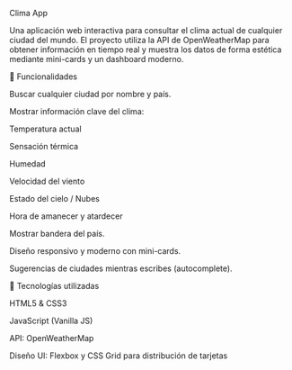 Clima App

Una aplicación web interactiva para consultar el clima actual de cualquier ciudad del mundo. El proyecto utiliza la API de OpenWeatherMap para obtener información en tiempo real y muestra los datos de forma estética mediante mini-cards y un dashboard moderno.

🔹 Funcionalidades

Buscar cualquier ciudad por nombre y país.

Mostrar información clave del clima:

Temperatura actual 

Sensación térmica

Humedad

Velocidad del viento 

Estado del cielo / Nubes

Hora de amanecer y atardecer 

Mostrar bandera del país.

Diseño responsivo y moderno con mini-cards.

Sugerencias de ciudades mientras escribes (autocomplete).

🔹 Tecnologías utilizadas

HTML5 & CSS3

JavaScript (Vanilla JS)

API: OpenWeatherMap

Diseño UI: Flexbox y CSS Grid para distribución de tarjetas

